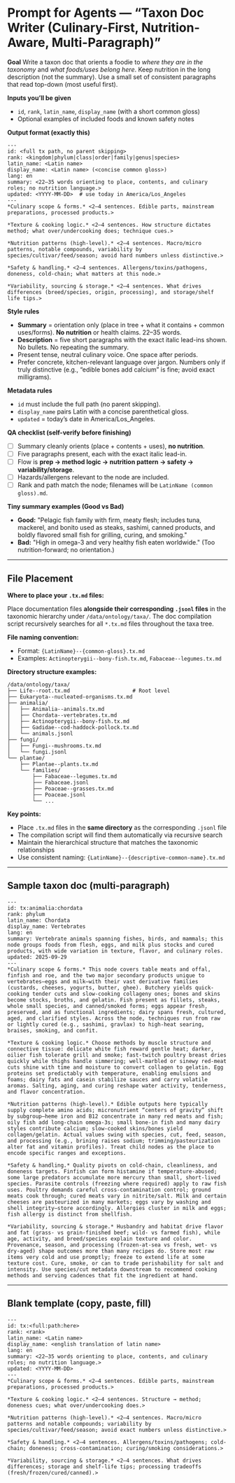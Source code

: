 # Prompt for Agents — “Taxon Doc Writer (Culinary-First, Nutrition-Aware, Multi-Paragraph)”

**Goal**
Write a taxon doc that orients a foodie to _where they are in the taxonomy_ and _what foods/uses belong here_. Keep nutrition in the long description (not the summary). Use a small set of consistent paragraphs that read top-down (most useful first).

**Inputs you’ll be given**

- `id`, `rank`, `latin_name`, `display_name` (with a short common gloss)
- Optional examples of included foods and known safety notes

**Output format (exactly this)**

```
---
id: <full tx path, no parent skipping>
rank: <kingdom|phylum|class|order|family|genus|species>
latin_name: <Latin name>
display_name: <Latin name> (<concise common gloss>)
lang: en
summary: <22–35 words orienting to place, contents, and culinary roles; no nutrition language.>
updated: <YYYY-MM-DD>  # use today in America/Los_Angeles
---
*Culinary scope & forms.* <2–4 sentences. Edible parts, mainstream preparations, processed products.>

*Texture & cooking logic.* <2–4 sentences. How structure dictates method; what over/undercooking does; technique cues.>

*Nutrition patterns (high-level).* <2–4 sentences. Macro/micro patterns, notable compounds, variability by species/cultivar/feed/season; avoid hard numbers unless distinctive.>

*Safety & handling.* <2–4 sentences. Allergens/toxins/pathogens, doneness, cold-chain; what matters at this node.>

*Variability, sourcing & storage.* <2–4 sentences. What drives differences (breed/species, origin, processing), and storage/shelf life tips.>
```

**Style rules**

- **Summary** = orientation only (place in tree + what it contains + common uses/forms). **No nutrition** or health claims. 22–35 words.
- **Description** = five short paragraphs with the exact italic lead-ins shown. No bullets. No repeating the summary.
- Present tense, neutral culinary voice. One space after periods.
- Prefer concrete, kitchen-relevant language over jargon. Numbers only if truly distinctive (e.g., “edible bones add calcium” is fine; avoid exact milligrams).

**Metadata rules**

- `id` must include the full path (no parent skipping).
- `display_name` pairs Latin with a concise parenthetical gloss.
- `updated` = today’s date in America/Los_Angeles.

**QA checklist (self-verify before finishing)**

- [ ] Summary cleanly orients (place + contents + uses), **no nutrition**.
- [ ] Five paragraphs present, each with the exact italic lead-in.
- [ ] Flow is **prep → method logic → nutrition pattern → safety → variability/storage**.
- [ ] Hazards/allergens relevant to the node are included.
- [ ] Rank and path match the node; filenames will be `LatinName (common gloss).md`.

**Tiny summary examples (Good vs Bad)**

- **Good:** "Pelagic fish family with firm, meaty flesh; includes tuna, mackerel, and bonito used as steaks, sashimi, canned products, and boldly flavored small fish for grilling, curing, and smoking."
- **Bad:** "High in omega-3 and very healthy fish eaten worldwide." (Too nutrition-forward; no orientation.)

---

## File Placement

**Where to place your `.tx.md` files:**

Place documentation files **alongside their corresponding `.jsonl` files** in the taxonomic hierarchy under `/data/ontology/taxa/`. The doc compilation script recursively searches for all `*.tx.md` files throughout the taxa tree.

**File naming convention:**

- Format: `{LatinName}--{common-gloss}.tx.md`
- Examples: `Actinopterygii--bony-fish.tx.md`, `Fabaceae--legumes.tx.md`

**Directory structure examples:**

```
/data/ontology/taxa/
├── Life--root.tx.md                    # Root level
├── Eukaryota--nucleated-organisms.tx.md
├── animalia/
│   ├── Animalia--animals.tx.md
│   ├── Chordata--vertebrates.tx.md
│   ├── Actinopterygii--bony-fish.tx.md
│   ├── Gadidae--cod-haddock-pollock.tx.md
│   └── animals.jsonl
├── fungi/
│   ├── Fungi--mushrooms.tx.md
│   └── fungi.jsonl
└── plantae/
    ├── Plantae--plants.tx.md
    └── families/
        ├── Fabaceae--legumes.tx.md
        ├── Fabaceae.jsonl
        ├── Poaceae--grasses.tx.md
        ├── Poaceae.jsonl
        └── ...
```

**Key points:**

- Place `.tx.md` files in the **same directory** as the corresponding `.jsonl` file
- The compilation script will find them automatically via recursive search
- Maintain the hierarchical structure that matches the taxonomic relationships
- Use consistent naming: `{LatinName}--{descriptive-common-name}.tx.md`

---

## Sample taxon doc (multi-paragraph)

```
---
id: tx:animalia:chordata
rank: phylum
latin_name: Chordata
display_name: Vertebrates
lang: en
summary: Vertebrate animals spanning fishes, birds, and mammals; this node groups foods from flesh, eggs, and milk plus stocks and cured products, with wide variation in texture, flavor, and culinary roles.
updated: 2025-09-29
---
*Culinary scope & forms.* This node covers table meats and offal, finfish and roe, and the two major secondary products unique to vertebrates—eggs and milk—with their vast derivative families (custards, cheeses, yogurts, butter, ghee). Butchery yields quick-cooking tender cuts and slow-cooking collageny ones; bones and skins become stocks, broths, and gelatin. Fish present as fillets, steaks, whole small species, and canned/smoked forms; eggs appear fresh, preserved, and as functional ingredients; dairy spans fresh, cultured, aged, and clarified styles. Across the node, techniques run from raw or lightly cured (e.g., sashimi, gravlax) to high-heat searing, braises, smoking, and confit.

*Texture & cooking logic.* Choose methods by muscle structure and connective tissue: delicate white fish reward gentle heat; darker, oilier fish tolerate grill and smoke; fast-twitch poultry breast dries quickly while thighs handle simmering; well-marbled or sinewy red-meat cuts shine with time and moisture to convert collagen to gelatin. Egg proteins set predictably with temperature, enabling emulsions and foams; dairy fats and casein stabilize sauces and carry volatile aromas. Salting, aging, and curing reshape water activity, tenderness, and flavor concentration.

*Nutrition patterns (high-level).* Edible outputs here typically supply complete amino acids; micronutrient “centers of gravity” shift by subgroup—heme iron and B12 concentrate in many red meats and fish; oily fish add long-chain omega-3s; small bone-in fish and many dairy styles contribute calcium; slow-cooked skins/bones yield collagen/gelatin. Actual values swing with species, cut, feed, season, and processing (e.g., brining raises sodium; trimming/pasteurization alter fat and vitamin profiles). Treat child nodes as the place to encode specific ranges and exceptions.

*Safety & handling.* Quality pivots on cold-chain, cleanliness, and doneness targets. Finfish can form histamine if temperature-abused; some large predators accumulate more mercury than small, short-lived species. Parasite controls (freezing where required) apply to raw fish uses. Poultry demands careful cross-contamination control; ground meats cook through; cured meats vary in nitrite/salt. Milk and certain cheeses are pasteurized in many markets; eggs vary by washing and shell integrity—store accordingly. Allergies cluster in milk and eggs; fish allergy is distinct from shellfish.

*Variability, sourcing & storage.* Husbandry and habitat drive flavor and fat (grass- vs grain-finished beef; wild- vs farmed fish), while age, activity, and breed/species explain texture and color. Provenance, season, and processing (frozen-at-sea vs fresh, wet- vs dry-aged) shape outcomes more than many recipes do. Store most raw items very cold and use promptly; freeze to extend life at some texture cost. Cure, smoke, or can to trade perishability for salt and intensity. Use species/cut metadata downstream to recommend cooking methods and serving cadences that fit the ingredient at hand.
```

---

## Blank template (copy, paste, fill)

```
---
id: tx:<full:path:here>
rank: <rank>
latin_name: <Latin name>
display_name: <english translation of latin name>
lang: en
summary: <22–35 words orienting to place, contents, and culinary roles; no nutrition language.>
updated: <YYYY-MM-DD>
---
*Culinary scope & forms.* <2–4 sentences. Edible parts, mainstream preparations, processed products.>

*Texture & cooking logic.* <2–4 sentences. Structure → method; doneness cues; what over/undercooking does.>

*Nutrition patterns (high-level).* <2–4 sentences. Macro/micro patterns and notable compounds; variability by species/cultivar/feed/season; avoid exact numbers unless distinctive.>

*Safety & handling.* <2–4 sentences. Allergens/toxins/pathogens; cold-chain; doneness; cross-contamination; curing/smoking considerations.>

*Variability, sourcing & storage.* <2–4 sentences. What drives differences; storage and shelf-life tips; processing tradeoffs (fresh/frozen/cured/canned).>
```
